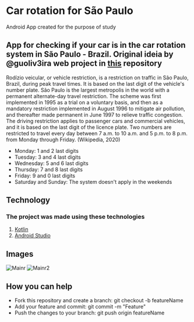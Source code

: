 # Car rotation for São Paulo

 Android App created for the purpose of study

## App for checking if your car is in the car rotation system in São Paulo - Brazil. Original ideia by @guoliv3ira web project in [this](https://github.com/guoliv3ira/rodizio-sp) repository
 
 Rodízio veicular, or vehicle restriction, is a restriction on traffic in São Paulo, Brazil, during peak travel times.
 It is based on the last digit of the vehicle's number plate. São Paulo is the largest metropolis in the world with a permanent 
 alternate-day travel restriction. The scheme was first implemented in 1995 as a trial on a voluntary basis, and then as a mandatory restriction implemented in August 1996 
 to mitigate air pollution, and thereafter made permanent in June 1997 to relieve traffic congestion. The driving restriction applies to passenger cars and commercial vehicles, and it is based on the last digit
 of the licence plate. Two numbers are restricted to travel every day between 7 a.m. to 10 a.m. and 5 p.m. to 8 p.m. from Monday through Friday. (Wikipedia, 2020)
*  Monday: 1 and 2 last digits
*  Tuesday: 3 and 4 last digits
*  Wednesday: 5 and 6 last digits
*  Thursday: 7 and 8 last digits
*  Friday: 9 and 0 last digits
*  Saturday and Sunday: The system doesn't apply in the weekends

## Technology
### The project was made using these technologies
1.  [Kotlin](https://kotlinlang.org)
2.  [Android Studio](https://www.google.com.br/search?client=opera&q=android+studio&sourceid=opera&ie=UTF-8&oe=UTF-8)

## Images
![Mainr](https://i.imgur.com/kWjLusE.png)  ![Mainr2](https://i.imgur.com/FsYYZhB.png)

## How you can help
*   Fork this repository and create a branch: git checkout -b featureName 
*   Add your feature and commit: git commit -m "Feature"
*   Push the changes to your branch: git push origin featureName
